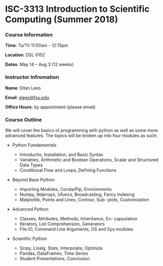 # ISC-3313 Introduction to Scientific Computing (Summer 2018)

### Course Information

**Time**: Tu/Th 11:00am - 12:15pm

**Location**: DSL 0152

**Dates**: May 14 – Aug 3 (12 weeks)

### Instructor Infromation

**Name**: Eitan Lees

**Email**: elees@fsu.edu

**Office Hours**: by appointment (please email)

### Course Outline
We will cover the basics of programming with python as well as some more advanced features. The
topics will be broken up into four modules as such:

- Python Fundamentals
    * Introductio, Installation, and Basic Syntax
    * Variables, Arithmetic and Boolean Operations, Scalar and Structured Data Types
    * Conditional Flow and Loops, Defining Functions

- Beyond Base Python
    * Importing Modules, Conda/Pip, Environments
    * Numpy, Ndarrays, Ufuncs, Broadcasting, Fancy Indexing
    * Matplotlib, Points and Lines, Contour, Sub- plots, Customization

- Advanced Python
    * Classes, Attributes, Methods, Inheritance, En- capsulation
    * Iterators, List Comprehension, Generators
    * File IO, Command Line Arguments, OS and Sys modules

- Scientific Python
    * Scipy, Linalg, Stats, Interpolate, Optimize 
    * Pandas, DataFrames, Time Series 
    * Student Presentations, Conclusion
